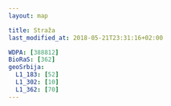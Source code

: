 ```yaml
---
layout: map

title: Straža
last_modified_at: 2018-05-21T23:31:16+02:00

WDPA: [388812]
BioRaS: [362]
geoSrbija:
  L1_183: [52]
  L1_302: [10]
  L1_362: [70]
---
```

